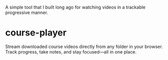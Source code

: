 A simple tool that I built long ago for watching videos in a trackable progressive manner.

# course-player
Stream downloaded course videos directly from any folder in your browser. Track progress, take notes, and stay focused—all in one place.
